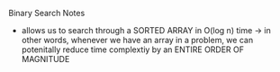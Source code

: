 Binary Search Notes

* allows us to search through a SORTED ARRAY in 
O(log n) time -> in other words, whenever we have an array in a problem, we can potenitally reduce time complextiy by an ENTIRE ORDER OF MAGNITUDE 

